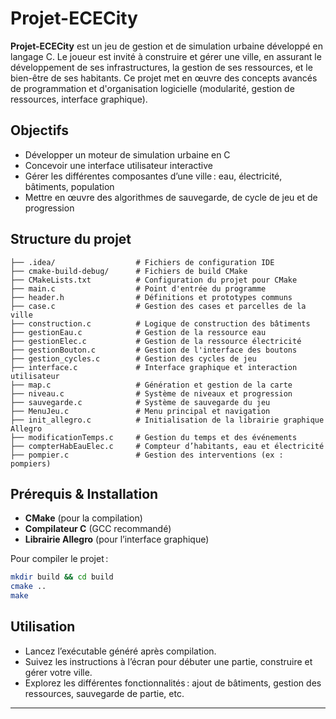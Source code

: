# Projet-ECECity

**Projet-ECECity** est un jeu de gestion et de simulation urbaine développé en langage C. Le joueur est invité à construire et gérer une ville, en assurant le développement de ses infrastructures, la gestion de ses ressources, et le bien-être de ses habitants. Ce projet met en œuvre des concepts avancés de programmation et d'organisation logicielle (modularité, gestion de ressources, interface graphique).

## Objectifs

- Développer un moteur de simulation urbaine en C
- Concevoir une interface utilisateur interactive
- Gérer les différentes composantes d’une ville : eau, électricité, bâtiments, population
- Mettre en œuvre des algorithmes de sauvegarde, de cycle de jeu et de progression

## Structure du projet

```
├── .idea/                  # Fichiers de configuration IDE
├── cmake-build-debug/      # Fichiers de build CMake
├── CMakeLists.txt          # Configuration du projet pour CMake
├── main.c                  # Point d'entrée du programme
├── header.h                # Définitions et prototypes communs
├── case.c                  # Gestion des cases et parcelles de la ville
├── construction.c          # Logique de construction des bâtiments
├── gestionEau.c            # Gestion de la ressource eau
├── gestionElec.c           # Gestion de la ressource électricité
├── gestionBouton.c         # Gestion de l'interface des boutons
├── gestion_cycles.c        # Gestion des cycles de jeu
├── interface.c             # Interface graphique et interaction utilisateur
├── map.c                   # Génération et gestion de la carte
├── niveau.c                # Système de niveaux et progression
├── sauvegarde.c            # Système de sauvegarde du jeu
├── MenuJeu.c               # Menu principal et navigation
├── init_allegro.c          # Initialisation de la librairie graphique Allegro
├── modificationTemps.c     # Gestion du temps et des événements
├── compterHabEauElec.c     # Compteur d’habitants, eau et électricité
├── pompier.c               # Gestion des interventions (ex : pompiers)
```

## Prérequis & Installation

- **CMake** (pour la compilation)
- **Compilateur C** (GCC recommandé)
- **Librairie Allegro** (pour l’interface graphique)

Pour compiler le projet :
```bash
mkdir build && cd build
cmake ..
make
```

## Utilisation

- Lancez l’exécutable généré après compilation.
- Suivez les instructions à l’écran pour débuter une partie, construire et gérer votre ville.
- Explorez les différentes fonctionnalités : ajout de bâtiments, gestion des ressources, sauvegarde de partie, etc.

---
